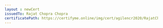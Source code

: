 ```yaml
--- 
layout : newCert 
issuedTo: Rajat Chopra Chopra 
certificatePath: https://certifyme.online/img/cert/agilencr2020/RajatChopraChopra_9fef7.png
--- 
```


